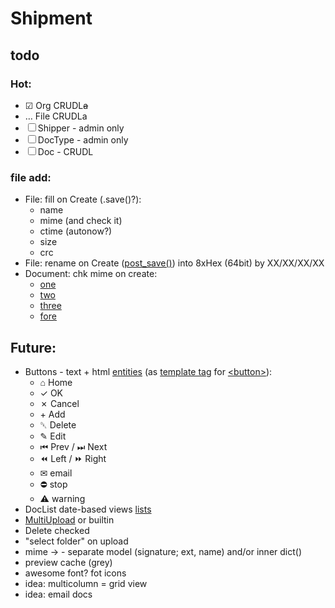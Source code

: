 # Shipment
## todo

### Hot:
- &#9745;  Org CRUDL~~a~~
- &hellip; File CRUDLa
- &#9744; Shipper - admin only
- &#9744; DocType - admin only
- &#9744; Doc - CRUDL

### file add:
- File: fill on Create (.save()?):
  - name
  - mime (and check it)
  - ctime (autonow?)
  - size
  - crc
- File: rename on Create ([post_save()](https://dev.retosteffen.ch/2017/09/django-uploading-image-post_save/))
  into 8xHex (64bit) by XX/XX/XX/XX
- Document: chk mime on create:
  - [one](https://stackoverflow.com/questions/10923687/validate-filefield-django-as-a-valid-pdf)
  - [two](https://coderoad.ru/20761092/Как-проверить-формат-изображения-в-поле-django-ImageField)
  - [three](https://progi.pro/django-proverka-polya-fayla-v-modeli-s-ispolzovaniem-python-magic-10166178)
  - [fore](https://progi.pro/django-audio-proverka-faylov-9997753)

## Future:
- Buttons - text + html [entities](https://www.amp-what.com/unicode/search/home)
  (as [template tag](https://docs.djangoproject.com/en/3.0/howto/custom-template-tags/)
  for [&lt;button&gt;](http://htmlbook.ru/html/button)):
  - &#8962; Home
  - &check; OK
  - &cross; Cancel
  - &plus; Add
  - &#9249; Delete
  - &#9998; Edit
  - &#9198; Prev / &#9197; Next
  - &#9194; Left / &#9193; Right
  - &#9993; email
  - &#9940; stop
  - &#9888; warning
- DocList date-based views [lists](https://docs.djangoproject.com/en/3.0/ref/class-based-views/generic-date-based/)
- [MultiUpload](https://github.com/Chive/django-multiupload) or builtin
- Delete checked
- "select folder" on upload
- mime &rarr; - separate model (signature; ext, name) and/or inner dict()
- preview cache (grey)
- awesome font? fot icons
- idea: multicolumn = grid view
- idea: email docs
